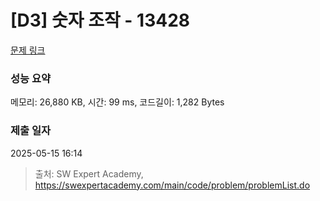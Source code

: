 # [D3] 숫자 조작 - 13428 

[문제 링크](https://swexpertacademy.com/main/code/problem/problemDetail.do?contestProbId=AX4EJPs68IkDFARe) 

### 성능 요약

메모리: 26,880 KB, 시간: 99 ms, 코드길이: 1,282 Bytes

### 제출 일자

2025-05-15 16:14



> 출처: SW Expert Academy, https://swexpertacademy.com/main/code/problem/problemList.do